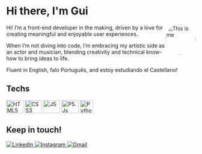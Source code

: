 <div>
  <h1>Hi there, I'm Gui</h1>
  <img 
    alt="This is me" 
    height="80" 
    style="border-radius: 50px; float: right;" 
    src="https://i.ibb.co/r5VCN9N/1473879-oc-WD26-Cq.png"
  >
  <p>
    Hi! I’m a front-end developer in the making, driven by a love for creating meaningful and enjoyable user experiences.
  </p>
  <p>
    When I’m not diving into code, I’m embracing my artistic side as an actor and musician, blending creativity and technical know-how to bring ideas to life.
  </p>
  <p>
    Fluent in English, falo Português, and estoy estudiando el Castellano!
  </p>
</div>

<div>
  <h2>Techs</h2>
  <img 
    alt="HTML5" 
    height="35" 
    width="45" 
    src="https://cdn.jsdelivr.net/gh/devicons/devicon/icons/html5/html5-plain-wordmark.svg"
  />
  <img 
    alt="CSS3" 
    height="35" 
    width="45" 
    src="https://cdn.jsdelivr.net/gh/devicons/devicon/icons/css3/css3-plain-wordmark.svg"
  />
  <img 
    alt="JS" 
    height="35" 
    width="45" 
    src="https://cdn.jsdelivr.net/gh/devicons/devicon/icons/javascript/javascript-plain.svg"
  />
  <img 
    alt="P5.Js" 
    height="35" 
    width="45" 
    src="https://p5js.org/assets/img/p5js.svg"
  />
  <img 
    alt="Python" 
    height="35" 
    width="auto" 
    src="https://s3.dualstack.us-east-2.amazonaws.com/pythondotorg-assets/media/files/python-logo-only.svg"
  />
</div>

<div>
  <h2>Keep in touch!</h2>
  <a href="https://www.linkedin.com/in/guilhermegaddini" target="_blank">
    <img 
      alt="LinkedIn" 
      src="https://img.shields.io/badge/-LinkedIn-%230077B5?style=for-the-badge&logo=linkedin&logoColor=white"
    >
  </a> 
  <a href="https://instagram.com/guilhermegaddini" target="_blank">
    <img 
      alt="Instagram" 
      src="https://img.shields.io/badge/-Instagram-%23E4405F?style=for-the-badge&logo=instagram&logoColor=white"
    >
  </a>
  <a href="mailto:guilhermegaddini@duck.com">
    <img 
      alt="Gmail" 
      src="https://img.shields.io/badge/-Gmail-%23333?style=for-the-badge&logo=gmail&logoColor=white"
    >
  </a>
</div>
